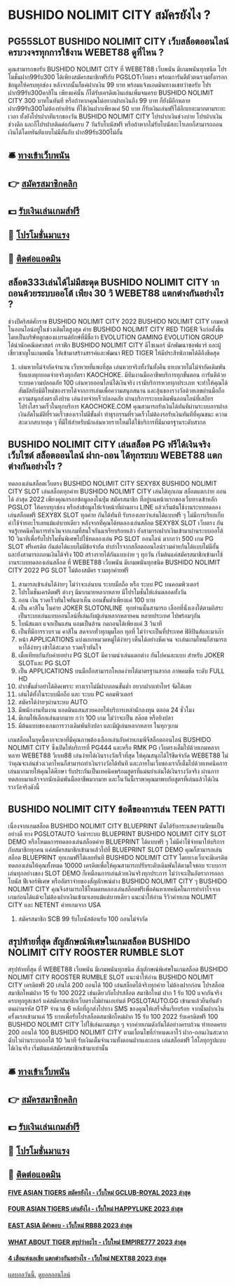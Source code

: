 # BUSHIDO NOLIMIT CITY สมัครยังไง ?
## PG55SLOT BUSHIDO NOLIMIT CITY เว็บสล็อตออนไลน์ ครบวงจรทุกการใช้งาน WEBET88 ดูที่ไหน ?
คุณสามารถขอรับ BUSHIDO NOLIMIT CITY ที่ WEBET88 เว็บพนัน มีเกมพนันทุกชนิด โปรโมชั่นฝาก99รับ300 ได้เพียงสมัครสมาชิกฟรีกับ PGSLOTเว็บตรง พร้อมการันตีตัวตนรวมทั้งกรอกข้อมูลให้ครบทุกช่อง หลังจากนั้นก็แค่ฝากเงิน 99 บาท พร้อมแจ้งแอดมินทางแชทว่าขอรับ โปรฝาก99รับ300คาสิโน เพียงแค่นั้น ก็ได้รับเครดิตเงินเล่นเพิ่มจนครบ BUSHIDO NOLIMIT CITY 300 บาทในทันที หรือถ้าหากคุณไม่อยากฝากเงินถึง 99 บาท ก็ยังมีอีกหลาย ฝาก99รับ300ไม่ต้องทำเทิร์น ที่ใช้เงินฝากเพียงแค่ 50 บาท ก็รับเงินเล่นฟรีได้อีกเยอะมากตามระยะเวลา ทั้งยังโปรฝากทีแรกของวัน BUSHIDO NOLIMIT CITY โปรฝากเงินช่วงบ่าย โปรฝากเงินช่วงดึก และก็โปรฝากติดต่อกันครบ 7 วันรับโบนัสฟรี หรือถ้าหากไม่รับโบนัสอะไรเลยก็สามารถถอนเงินได้โดยทันทีแบบไม่มีอั้นกับ ฝาก99รับ300ไม่อั้น

## 🛎 [ทางเข้าเว็บพนัน](https://bit.ly/3SdLNi2)
## 👉 [สมัครสมาชิกคลิก](https://bit.ly/3SdLNi2)
## 💵 [รับเงินเล่นเกมส์ฟรี](https://bit.ly/3dyRKHj)
## 👑 [โปรโมชั่นมาแรง](https://bit.ly/3dyRKHj)
## 📱 [ติดต่อแอดมิน](https://bit.ly/3dyRKHj)

## สล็อต333เล่นได้ไม่มีสะดุด BUSHIDO NOLIMIT CITY ากถอนด้วยระบบออโต้ เพียง 30 วิ WEBET88 แตกต่างกันอย่างไร ?
ช่วงปีคริสต์ศักราช BUSHIDO NOLIMIT CITY 2022 BUSHIDO NOLIMIT CITY เกมคาสิโนออนไลน์อยู่ในช่วงเติมโตสูงสุด ค่าย BUSHIDO NOLIMIT CITY RED TIGER จึงก่อตั้งขึ้น โดยเป็นบริษัทลูกของแบรนด์ยักษ์ที่มีชื่อว่า EVOLUTION GAMING
EVOLUTION GROUP ได้นำนักคณิตศาสตร์ กราฟิก BUSHIDO NOLIMIT CITY ดีไซเนอร์ นักพัฒนาซอฟแวร์ และผู้เชี่ยวชาญในเกมพนัน ให้เข้ามาสร้างสรรค์และพัฒนา RED TIGER ให้มีประสิทธิภาพได้ดีถึงขีดสุด
1. เล่นหวยไม่จำกัดจำนวน เว็บหวยที่แพงที่สุด เล่นหวยจริงทั้งวันทั้งคืน แทงหวยไม่ไม่จำกัดเดิมพันรับแทงทุกยอดจ่ายจริงทุกอัตรา KAOCHOKE. มีทีมงานมืออาชีพบริการทุกขั้นตอน การันตีด้วยระบบความปลอดภัย 100 เล่นหวยออนไลน์ได้เงินจริง เรามีบริการหวยทุกประเภท จะทำให้คุณได้สัมผัสกับมิติใหม่ของรายได้จากการเล่นเพื่อความสนุกสนาน และลุ้นของรางวัลด้วยเลขผ่านมือถือความสนุกส่งตรงถึงบ้าน เล่นง่ายจ่ายเร็วปลอดภัย ผ่านบริการระบบเดิมพันออนไลน์ที่เสถียร โปร่งใสรวดเร็วในทุกบริการ KAOCHOKE.COM คุณสามารถรับเงินได้ทันทีผ่านระบบการฝากเงินอัตโนมัติที่รวดเร็วของเราไม่มีขั้นต่ำ ทำธุรกรรมที่รวดเร็วไม่ต้องรอรับเงินทันทีที่คุณชนะ ความสะดวกสบายสุด ๆ ที่มีให้สำหรับนักเล่นหวยรายใหม่ได้ใช้บริการที่มีมาตรฐานระดับสากล

## BUSHIDO NOLIMIT CITY เล่นสล็อต PG ฟรีได้เงินจริง เว็บไซต์ สล็อตออนไลน์ ฝาก-ถอน ได้ทุกระบบ WEBET88 แตกต่างกันอย่างไร ?
ทดลองเล่นสล็อตเว็บตรง BUSHIDO NOLIMIT CITY SEXY8X BUSHIDO NOLIMIT CITY SLOT เล่นสล็อตทุกค่าย BUSHIDO NOLIMIT CITY เล่นได้ทุกเกม สล็อตแตกง่าย ถอนได้ ล่าสุด 2022 เพียงคุณกรอกข้อมูลลงในปุ่ม สมัครสมาชิก ที่อยู่บนหน้าแรกของเว็บทางเข้าหลัก PGSLOT ให้ครบทุกช่อง หรือส่งข้อมูลให้เจ้าหน้าที่ผ่านทาง LINE แล้วเริ่มต้นใช้งานระบบทดลองเล่นสล็อตฟรี SEXY8X SLOT ทุกค่าย กันได้ทันที รับรองเลยว่าเล่นได้แบบฟรี ๆ ไม่มีการเรียกเก็บค่าใช้จ่ายอะไรเลยแม้แต่บาทเดียว หลังจากที่คุณได้ทดลองเล่นสล็อต SEXY8X SLOT เว็บตรง กันจนรู้เทคนิคในการทำเงินจากเกมที่สนใจกันมาเรียบร้อยแล้ว ยังสามารถฝากเงินเข้ามาผ่านระบบออโต้ 10 วินาทีเพื่อรับโปรโมชั่นพิเศษไปใช้ทดลองเล่น PG SLOT ออนไลน์ มากกว่า 500 เกม PG SLOT ฟรีเครดิต กันต่อได้แบบไม่มีข้อจำกัด ทำกำไรจากสล็อตออนไลน์รวมค่ายกันได้แบบไม่มีอั้น และยังสามารถถอนเงินได้จริง 100 สร้างรายได้กันแบบง่าย ๆ ทุกวัน เริ่มต้นแค่สมัครสมาชิกเข้ามาใช้งานระบบทดลองเล่นสล็อต ที่ WEBET88 เว็บพนัน มีเกมพนันทุกชนิด BUSHIDO NOLIMIT CITY 2022 PG SLOT ไม่ต้องสมัคร รวมทุกค่ายฟรี
1. สามารถเข้าเล่นได้ง่ายๆ ไม่ว่าจะเล่นบน ระบบมือถือ หรือ ระบบ PC บนคอมพิวเตอร์
2. โปรโมชั่นเครดิตฟรี ต่างๆ มีมากมายหลากหลาย มีโปรโมชั่นให้เล่นตลอดทั้งวัน
3. ถอน เงิน รวดเร็วทันใจทันตาเห็น ถอนขั้นต่ำเพียงแค่ 100 บาท
4. เป็น คาสิโน ในค่าย JOKER SLOTONLINE  ทุกท่านนั้นสามารถ เลือกที่นั่งเองได้ตามอิสระ เป็นระบบเล่นแบบออนไลน์ที่เล่นกับผู้เล่นหลากหลายคน หลายประเทศ ไปพร้อมๆกัน
5. โบนัสแตก แจกเป็นแสน แถมเป็นล้าน กดถอนได้เพียงแค่ 3 วินาที
6. เป็นที่มีการรวบรวม คาสิโน สดจากทั่วทุกมุมโลก ทุกที่ ไม่ว่าจะเป็นที่ประเทศ ฟิลิปินส์และมาเก๊า
7. หน้า APPLICATIONS แบ่งแยกหมวดหมู่ได้ง่ายๆ เห็นได้อย่างชัดเจน จะเล่นเกมไหนก็สามารถหาได้ง่ายๆ เข้าได้สะดวก รวดเร็วทันใจ
8. เมื่อเทียบกันกับค่ายอย่าง PG SLOT มีความน่าเล่นแตกต่าง กันไปคนละแบบ สำหรับ JOKER SLOTและ PG SLOT
9. เป็น APPLICATIONS บนมือถือสามารถโหลดง่ายได้มาตรฐานสากล ภาพคมชัด ระดับ FULL HD
10. ฝากขั้นต่ำอย่าได้คิดเพราะ ทางเราไม่มีฝากถอนขั้นต่ำ อยากฝากเท่าไหร่ จัดได้เลย
11. เล่นได้ทั้งในระบบมือถือ และ ระบบ PC คอมพิวเตอร์
12. สมัครได้ง่ายๆผ่านระบบ AUTO
13. มีพนักงานทีมงาน แอดมินแสนสวยคอยให้บริการเหล่านักลงทุน ตลอด 24 ชั่วโมง
14. มีเกมให้เลือกเล่นมากมาย กว่า 100 เกม ไม่ว่าจะเป็น สล๊อต หรือยิงปลา
15. มีต้นแบบของเกมการวางเดิมพันยิงปลา และมีผู้เล่นหลากหลาย ในทุกๆเกม

เกมสล็อตในยุคนี้หากจะหาที่มีคุณภาพต้องเลือกเล่นกับค่ายเกมพีจีสล็อตออนไลน์ BUSHIDO NOLIMIT CITY ซึ่งเปิดให้บริการที่ PG444 และหรือ RMK PG เว็บตรงเต็มไปด้วยเกมหลากหลาย WEBET88 วีเบท88 เล่นง่ายได้เงินรางวัลเร็วที่สุด ให้คุณสนุกได้ไร้ขีดจำกัด WEBET88 ไม่ว่าคุณจะเล่นช่วงเวลาไหนก็สามารถทำเงินรางวัลได้ทันที และภายในเว็บของเราก็เต็มไปด้วยเทคนิคการเล่นมากมายให้คุณได้ศึกษา รับประกันเป็นเทคนิคพร้อมสูตรที่แม่นยำเล่นได้เงินรางวัลจริง ผ่านการทดสอบมาแล้วจากนักเดิมพันมืออาชีพมากมาย และในวันนี้เราพาคุณมาพบกับสูตรที่เล่นแล้วได้เงินรางวัลจริงดังนี้

## BUSHIDO NOLIMIT CITY ข้อดีของการเล่น TEEN PATTI
เนื่องจากเกมสล็อต BUSHIDO NOLIMIT CITY BLUEPRINT นั้นได้รับกระแสความนิยมเป็นอย่างดี ทาง PGSLOTAUTO จึงนำระบบ BLUEPRINT BUSHIDO NOLIMIT CITY SLOT DEMO หรือโหมดการทดลองเล่นสล็อตค่าย BLUEPRINT ได้แบบฟรี ๆ ไม่มีค่าใช้จ่ายมาให้บริการกับสมาชิกทุกคน แค่สมัครสมาชิกเข้ามาแล้วไปที่ BLUEPRINT SLOT DEMO คุณก็สามารถเล่นสล็อต BLUEPRINT ทุกเกมฟรีได้เลยทันที BUSHIDO NOLIMIT CITY โดยทางเว็บจะมีเครดิตทดลองเล่นให้คุณทั้งหมด 10000 เครดิตเพื่อให้คุณสามารถปรับระดับเดิมพันได้ตามใจชอบ ระบบการเล่นทุกอย่างของ SLOT DEMO ก็เหมือนการเล่นด้วยเงินจริงทุกประการ ไม่ว่าจะเป็นอัตราการออกโบนัส ฟีเจอร์พิเศษ หรืออัตราจ่ายของสัญลักษณ์ต่าง BUSHIDO NOLIMIT CITY ๆ BUSHIDO NOLIMIT CITY คุณจึงสามารถใช้โหมดทดลองเล่นสล็อตฟรีเพื่อค้นหาเทคนิคในการทำกำไรจากเกมก่อนได้แม้จะไม่ต้องฝากเงินเข้ามาเลยแม้แต่บาทเดียว
แนะนำให้อ่าน รีวิวค่ายเกม NOLIMIT CITY และ NETENT ค่ายเกมจาก USA
1. สมัครสมาชิก SCB 99 รับโบนัสต้อนรับ 100 ถอนไม่จำกัด

## สรุปท้ายที่สุด สัญลักษณ์พิเศษในเกมสล็อต BUSHIDO NOLIMIT CITY ROOSTER RUMBLE SLOT
สรุปท้ายที่สุด ที่ WEBET88 เว็บพนัน มีเกมพนันทุกชนิด สัญลักษณ์พิเศษในเกมสล็อต BUSHIDO NOLIMIT CITY ROOSTER RUMBLE SLOT แนะนำให้อ่าน BUSHIDO NOLIMIT CITY เครดิตฟรี 20 เล่นได้ 200 ถอนได้ 100 เล่นสล็อตได้จริงทุกค่าย ไม่ต้องฝากก่อน
โปรสล็อตสมาชิกใหม่ฝาก 15 รับ 100 2022 เช่นเดียวกับโปรสล็อต สมาชิกใหม่ ฝาก 1 รับ 100 แจกกันจริงครบทุกยูสเซอร์ แค่สมัครสมาชิกเว็บตรงไม่ผ่านเอเย่นต์ PGSLOTAUTO.GG เข้ามาแล้วยืนยันตัวตนผ่านรหัส OTP จำนวน 6 หลักที่ถูกส่งไปทาง SMS ของคุณให้เสร็จสิ้นเรียบร้อย จากนั้นฝากเงินครั้งแรกเข้ามาแค่ 15 บาทเพื่อรับโปรสล็อตสมาชิกใหม่ฝาก 15 รับ 100 2022 รับเครดิตฟรี 100 BUSHIDO NOLIMIT CITY ไปใช้เล่นเกมสนุก ๆ จากค่ายเกมดังกันได้อย่างครบถ้วน ทำยอดครบ 200 ถอนได้ 100 BUSHIDO NOLIMIT CITY ตามเงื่อนไขที่กำหนดเอาไว้ ฝาก-ถอนเงินสะดวกฉับไวผ่านระบบออโต้ 10 วินาที รับเงินเต็มจำนวนทั้งตอนฝากและถอน เล่นสล็อตฟรี ไฮโลทุกรูปแบบ ได้เงินจริง เริ่มต้นแค่สมัครสมาชิกเข้ามาเท่านั้น

## 🛎 [ทางเข้าเว็บพนัน](https://bit.ly/3SdLNi2)
## 👉 [สมัครสมาชิกคลิก](https://bit.ly/3SdLNi2)
## 💵 [รับเงินเล่นเกมส์ฟรี](https://bit.ly/3dyRKHj)
## 👑 [โปรโมชั่นมาแรง](https://bit.ly/3dyRKHj)
## 📱 [ติดต่อแอดมิน](https://bit.ly/3dyRKHj)

#### [FIVE ASIAN TIGERS สมัครยังไง - เว็บใหม่ GCLUB-ROYAL 2023 ล่าสุด](https://atom.io/themes/five%20asian%20tigers%20สมัครยังไง%20-%20เว็บใหม่%20gclub-royal%202023%20ล่าสุด)
#### [FOUR ASIAN TIGERS เล่นยังไง - เว็บใหม่ HAPPYLUKE 2023 ล่าสุด](https://atom.io/themes/four%20asian%20tigers%20เล่นยังไง%20-%20เว็บใหม่%20happyluke%202023%20ล่าสุด)
#### [EAST ASIA มีคำตอบ - เว็บใหม่ RB88 2023 ล่าสุด](https://atom.io/themes/east%20asia%20มีคำตอบ%20-%20เว็บใหม่%20rb88%202023%20ล่าสุด)
#### [WHAT ABOUT TIGER สรุปว่าอะไร - เว็บใหม่ EMPIRE777 2023 ล่าสุด](https://atom.io/themes/what%20about%20tiger%20สรุปว่าอะไร%20-%20เว็บใหม่%20empire777%202023%20ล่าสุด)
#### [4 เสือแห่งเอเชีย แตกต่างกันอย่างไร - เว็บใหม่ NEXT88 2023 ล่าสุด](https://atom.io/themes/4%20เสือแห่งเอเชีย%20แตกต่างกันอย่างไร%20-%20เว็บใหม่%20next88%202023%20ล่าสุด)

[ผลบอลวันนี้](https://siamsport.tv "ผลบอลวันนี้"), [ดูบอลออนไลน์](https://siamsport.tv/ดูบอลสด "ดูบอลออนไลน์")